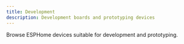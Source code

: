 ```yaml
---
title: Development
description: Development boards and prototyping devices
---
```


Browse ESPHome devices suitable for development and prototyping.
